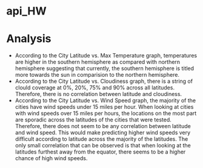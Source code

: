 # api_HW
# Analysis
- According to the City Latitude vs. Max Temperature graph, temperatures are higher in the southern hemisphere as compared with northern hemisphere suggesting that currently, the southern hemisphere is titled more towards the sun in comparision to the northern hemisphere.
- According to the City Latitude vs. Cloudiness graph, there is a string of clould coverage at 0%, 20%, 75% and 90% across all latitudes. Therefore, there is no correlation between latitude and cloudiness.
- According to the City Latitude vs. Wind Speed graph, the majority of the cities have wind speeds under 15 miles per hour. When looking at cities with wind speeds over 15 miles per hours, the locations on the most part are sporadic across the latitudes of the cities that were tested. Therefore, there does not seem to be any correlation between latitude and wind speed. This would make predicting higher wind speeds very difficult according to latitude across the majority of the latitudes. The only small correlation that can be observed is that when looking at the latitudes furthest away from the equator, there seems to be a higher chance of high wind speeds.
